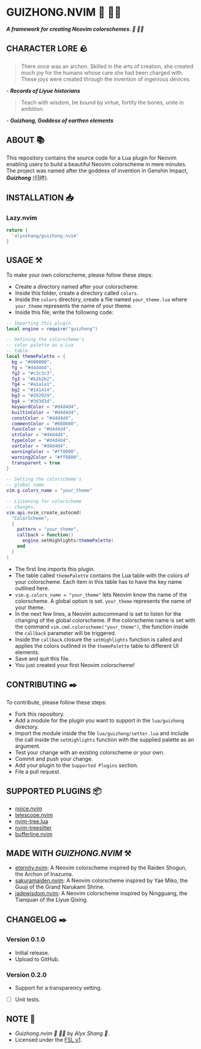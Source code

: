 # GUIZHONG.NVIM :nail_care: :woman_technologist:

***A framework for creating Neovim colorschemes. :nail_care: :woman_technologist:***

## CHARACTER LORE :rock:

> There once was an archon. Skilled in the arts of creation, she created much joy for the humans whose care she had been charged with.
> These joys were created through the invention of ingenious devices. 

\- ***Records of Liyue historians***

> Teach with wisdom, be bound by virtue, fortify the bones, unite in ambition.

\- ***Guizhong, Goddess of earthen elements***

## ABOUT :books:

This repository contains the source code for a Lua plugin for Neovim enabling users to build a beautiful Neovim colorscheme in mere minutes.
The project was named after the goddess of invention in Genshin Impact, ***Guizhong*** (归终).

## INSTALLATION :inbox_tray:

### Lazy.nvim

```Lua
return {
  'alyxshang/guizhong.nvim'
}
```

## USAGE :hammer_and_pick:

To make your own colorscheme, please follow these steps:

- Create a directory named after your colorscheme.
- Inside this folder, create a directory called `colors`.
- Inside the `colors` directory, create a file named `your_theme.lua` where `your_theme` represents the name of your theme.
- Inside this file, write the following code:

```Lua
-- Importing this plugin.
local engine = require("guizhong")

-- Defining the colorscheme's
-- color palette as a Lua
-- table.
local themePalette = {
  bg = "#000000",
  fg = "#d4d4d4",
  fg2 = "#c3c3c3",
  fg3 = "#b2b2b2",
  fg4 = "#a1a1a1",
  bg2 = "#141414",
  bg3 = "#292929",
  bg4 = "#3d3d3d",
  keywordColor = "#d4d4d4",
  builtinColor = "#d4d4d4",
  constColor = "#d4d4d4",
  commentColor = "#808080",
  funcColor = "#d4d4d4",
  strColor = "#d4d4d4",
  typeColor = "#d4d4d4",
  varColor = "#d4d4d4",
  warningColor = "#ff0000",
  warning2Color = "#ff8800",
  transparent = true
}

-- Setting the colorscheme's
-- global name.
vim.g.colors_name = "your_theme"

-- Listening for colorscheme
-- changes.
vim.api.nvim_create_autocmd(
  "ColorScheme",
  {
    pattern = "your_theme",
    callback = function()
      engine.setHighlights(themePalette)
    end
  }
)
```

- The first line imports this plugin.
- The table called `themePalette` contains the Lua table with the colors of your colorscheme. Each item in this table has to have the key name outlined here.
- `vim.g.colors_name = "your_theme"` lets Neovim know the name of the colorscheme. A global option is set. `your_theme` represents the name of your theme.
- In the next few lines, a Neovim autocommand is set to listen for the changing of the global colorscheme. If the colorscheme name is set with the command `vim.cmd.colorscheme("your_theme")`, the function inside the `callback` parameter will be triggered.
- Inside the `callback` closure the `setHighlights` function is called and applies the colors outlined in the `themePalette` table to different UI elements.
- Save and quit this file.
- You just created your first Neovim colorscheme!

## CONTRIBUTING :black_nib:

To contribute, please follow these steps:

- Fork this repository.
- Add a module for the plugin you want to support in the `lua/guizhong` directory.
- Import the module inside the file `lua/guizhong/setter.lua` and include the call inside the `setHighlights` function with the supplied palette as an argument.
- Test your change with an existing colorscheme or your own.
- Commit and push your change.
- Add your plugin to the `Supported Plugins` section.
- File a pull request.

## SUPPORTED PLUGINS :package:

- [noice.nvim](https://github.com/folke/noice.nvim)
- [telescope.nvim](https://github.com/nvim-telescope/telescope.nvim)
- [nvim-tree.lua](https://github.com/nvim-tree/nvim-tree.lua)
- [nvim-treesitter](https://github.com/nvim-treesitter/nvim-treesitter)
- [bufferline.nvim](https://github.com/akinsho/bufferline.nvim)

## MADE WITH ***GUIZHONG.NVIM*** :hammer_and_pick:

- [eternity.nvim](https://github.com/alyxshang/eternity.nvim): A Neovim colorscheme inspired by the Raiden Shogun, the Archon of Inazuma.
- [sakuramaiden.nvim](https://github.com/alyxshang/sakuramaiden.nvim): A Neovim colorscheme inspired by Yae Miko, the Guuji of the Grand Narukami Shrine.
- [jadewisdom.nvim](https://github.com/alyxshang/jadewisdom.nvim): A Neovim colorscheme inspired by Ningguang, the Tianquan of the Liyue Qixing.

## CHANGELOG :black_nib:

### Version 0.1.0

- Initial release.
- Upload to GitHub.

### Version 0.2.0

- Support for a transparency setting.
- [ ] Unit tests.

## NOTE :scroll:

- *Guizhong.nvim :nail_care: :woman_technologist:* by *Alyx Shang :black_heart:*.
- Licensed under the [FSL v1](https://github.com/alyxshang/fair-software-license).
